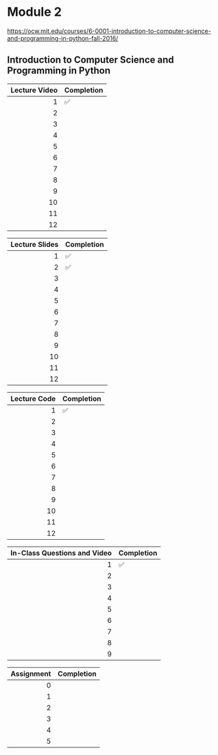 # Module 2

https://ocw.mit.edu/courses/6-0001-introduction-to-computer-science-and-programming-in-python-fall-2016/

## Introduction to Computer Science and Programming in Python

| Lecture Video | Completion         |
| ------------: | ------------------ |
|             1 | :white_check_mark: |
|             2 |                    |
|             3 |                    |
|             4 |                    |
|             5 |                    |
|             6 |                    |
|             7 |                    |
|             8 |                    |
|             9 |                    |
|            10 |                    |
|            11 |                    |
|            12 |                    |

| Lecture Slides | Completion         |
| -------------: | ------------------ |
|              1 | :white_check_mark: |
|              2 | :white_check_mark: |
|              3 |                    |
|              4 |                    |
|              5 |                    |
|              6 |                    |
|              7 |                    |
|              8 |                    |
|              9 |                    |
|             10 |                    |
|             11 |                    |
|             12 |                    |

| Lecture Code | Completion         |
| -----------: | ------------------ |
|            1 | :white_check_mark: |
|            2 |                    |
|            3 |                    |
|            4 |                    |
|            5 |                    |
|            6 |                    |
|            7 |                    |
|            8 |                    |
|            9 |                    |
|           10 |                    |
|           11 |                    |
|           12 |                    |

| In-Class Questions and Video | Completion         |
| ---------------------------: | ------------------ |
|                            1 | :white_check_mark: |
|                            2 |                    |
|                            3 |                    |
|                            4 |                    |
|                            5 |                    |
|                            6 |                    |
|                            7 |                    |
|                            8 |                    |
|                            9 |                    |

| Assignment | Completion |
| ---------: | ---------- |
|          0 |            |
|          1 |            |
|          2 |            |
|          3 |            |
|          4 |            |
|          5 |            |
